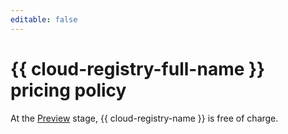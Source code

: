 ```yaml
---
editable: false
---
```


# {{ cloud-registry-full-name }} pricing policy



At the [Preview](../overview/concepts/launch-stages.md) stage, {{ cloud-registry-name }} is free of charge.
